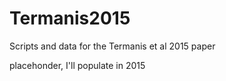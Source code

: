 Termanis2015
============

Scripts and data for the Termanis et al 2015 paper

placehonder, I'll populate in 2015
